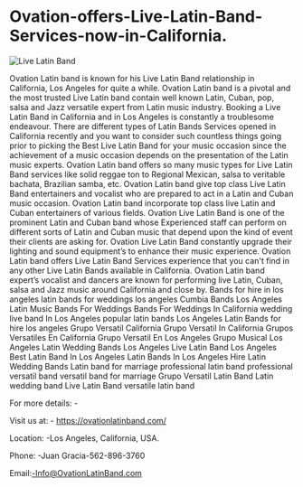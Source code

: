 # Ovation-offers-Live-Latin-Band-Services-now-in-California.
![Live Latin Band](https://user-images.githubusercontent.com/91527248/155089129-5a3f29c4-16ce-4c6e-a2e0-a7469ad39a2a.jpg)

Ovation Latin band is known for his Live Latin Band relationship in California, Los Angeles for quite a while. Ovation Latin band is a pivotal and the most trusted Live Latin band contain well known Latin, Cuban, pop, salsa and Jazz versatile expert from Latin music industry.
Booking a Live Latin Band in California and in Los Angeles is constantly a troublesome endeavour. There are different types of Latin Bands Services opened in California recently and you want to consider such countless things going prior to picking the Best Live Latin Band for your music occasion since the achievement of a music occasion depends on the presentation of the Latin music experts.
Ovation Latin band offers so many music types for Live Latin Band services like solid reggae ton to Regional Mexican, salsa to veritable bachata, Brazilian samba, etc. Ovation Latin band give top class Live Latin Band entertainers and vocalist who are prepared to act in a Latin and Cuban music occasion.
Ovation Latin band incorporate top class live Latin and Cuban entertainers of various fields. Ovation Live Latin Band is one of the prominent Latin and Cuban band whose Experienced staff can perform on different sorts of Latin and Cuban music that depend upon the kind of event their clients are asking for. Ovation Live Latin Band constantly upgrade their lighting and sound equipment’s to enhance their music experience.
Ovation Latin band offers Live Latin Band Services experience that you can't find in any other Live Latin Bands available in California. Ovation Latin band expert’s vocalist and dancers are known for performing live Latin, Cuban, salsa and Jazz music around California and close by.
Bands for hire in los angeles
latin bands for weddings los angeles
Cumbia Bands Los Angeles
Latin Music Bands For Weddings
Bands For Weddings In California
wedding live band In Los Angeles
popular latin bands Los Angeles
Latin Bands for hire los angeles
Grupo Versatil California
Grupo Versatil In California
Grupos Versatiles En California
Grupo Versatil En Los Angeles
Grupo Musical Los Angeles
Latin Wedding Bands Los Angeles
Live Latin Band Los Angeles
Best Latin Band In Los Angeles
Latin Bands In Los Angeles
Hire Latin Wedding Bands
Latin band for marriage
professional latin band
professional versatil band
versatil band for marriage
Grupo Versatil
Latin Band
Latin wedding band
Live Latin Band
versatile latin band

For more details: -

Visit us at: - https://ovationlatinband.com/

Location: -Los Angeles, California, USA.

Phone: -Juan Gracia-562-896-3760

Email:-Info@OvationLatinBand.com

